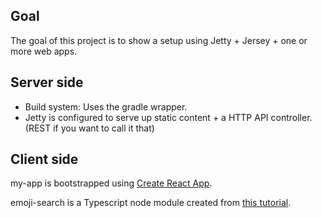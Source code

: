 Goal
----

The goal of this project is to show a setup using Jetty + Jersey + one or more web apps.

Server side
-----------

* Build system: Uses the gradle wrapper.
* Jetty is configured to serve up static content + a HTTP API controller. (REST if you want to call it that)

Client side
-----------

my-app is bootstrapped using [Create React App](https://github.com/facebookincubator/create-react-app).

emoji-search is a Typescript node module created from [this tutorial](https://www.twilio.com/blog/2017/06/writing-a-node-module-in-typescript.html).


